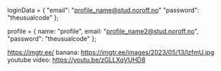 loginData = {
        "email": "profile_name@stud.noroff.no"
        "password": "theusualcode"
    };

profile = { 
        name: "profile", 
        email: "profile_name2@stud.noroff.no",
        "password": "theusualcode"
    };

https://imgtr.ee/
banana: https://imgtr.ee/images/2023/05/13/lzfmU.jpg
youtube video: https://youtu.be/zGLLXqVUHD8